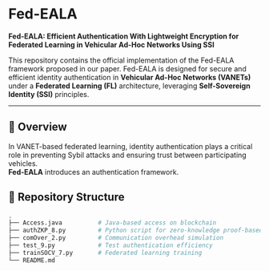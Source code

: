 # Fed-EALA

**Fed-EALA: Efficient Authentication With Lightweight Encryption for Federated Learning in Vehicular Ad-Hoc Networks Using SSI**

This repository contains the official implementation of the Fed-EALA framework proposed in our paper. Fed-EALA is designed for secure and efficient identity authentication in **Vehicular Ad-Hoc Networks (VANETs)** under a **Federated Learning (FL)** architecture, leveraging **Self-Sovereign Identity (SSI)** principles.

---

## 🔐 Overview

In VANET-based federated learning, identity authentication plays a critical role in preventing Sybil attacks and ensuring trust between participating vehicles.  
**Fed-EALA** introduces an authentication framework.


## 📁 Repository Structure

```bash
.
├── Access.java          # Java-based access on blockchain
├── authZKP_8.py         # Python script for zero-knowledge proof-based authentication
├── comOver_2.py         # Communication overhead simulation
├── test_9.py            # Test authentication efficiency
├── trainSOCV_7.py       # Federated learning training
└── README.md
